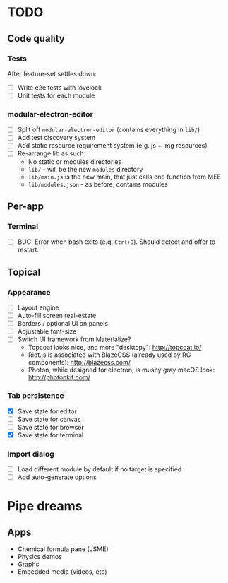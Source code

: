 # TODO

## Code quality

### Tests

After feature-set settles down:

- [ ] Write e2e tests with lovelock
- [ ] Unit tests for each module

### modular-electron-editor
- [ ] Split off `modular-electron-editor` (contains everything in `lib/`)
- [ ] Add test discovery system
- [ ] Add static resource requirement system (e.g. js + img resources)
- [ ] Re-arrange lib as such:
    * No static or modules directories
    * `lib/` - will be the new `modules` directory
    * `lib/main.js` is the new main, that just calls one function from MEE
    * `lib/modules.json` - as before, contains modules

## Per-app

### Terminal
- [ ] BUG: Error when bash exits (e.g. `Ctrl+D`). Should detect and offer to
  restart.

## Topical

### Appearance
- [ ] Layout engine
- [ ] Auto-fill screen real-estate
- [ ] Borders / optional UI on panels
- [ ] Adjustable font-size
- [ ] Switch UI framework from Materialize?
    * Topcoat looks nice, and more "desktopy": http://topcoat.io/
    * Riot.js is associated with BlazeCSS (already used by RG
      components): http://blazecss.com/
    * Photon, while designed for electron, is mushy gray macOS look:
      http://photonkit.com/

### Tab persistence
- [X] Save state for editor
- [ ] Save state for canvas
- [ ] Save state for browser
- [X] Save state for terminal

### Import dialog
- [ ] Load different module by default if no target is specified
- [ ] Add auto-generate options

# Pipe dreams

## Apps
-  Chemical formula pane (JSME)
-  Physics demos
-  Graphs
-  Embedded media (videos, etc)

